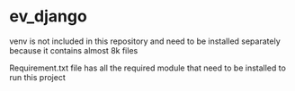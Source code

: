 # ev_django

venv is not included in this repository and need to be installed separately because it contains almost 8k files

Requirement.txt file has all the required module that need to be installed to run this project



